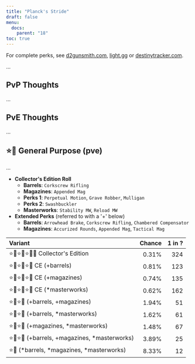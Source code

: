 ```yaml
---
title: "Planck's Stride"
draft: false
menu:
  docs:
    parent: "18"
toc: true
---
```


For complete perks, see [d2gunsmith.com](https://d2gunsmith.com/w/820890091), [light.gg](https://www.light.gg/db/items/820890091) or [destinytracker.com](https://destinytracker.com/destiny-2/db/items/820890091).

...

## PvP Thoughts

...

## PvE Thoughts

...

## ⭐👾 General Purpose (pve)

...

* **Collector's Edition Roll**
  * **Barrels**: `Corkscrew Rifling`
  * **Magazines**: `Appended Mag`
  * **Perks 1**: `Perpetual Motion`, `Grave Robber`, `Mulligan`
  * **Perks 2**: `Swashbuckler`
  * **Masterworks**: `Stability MW`, `Reload MW`
* **Extended Perks** (referred to with a '+' below)
  * **Barrels**: `Arrowhead Brake`, `Corkscrew Rifling`, `Chambered Compensator`
  * **Magazines**: `Accurized Rounds`, `Appended Mag`, `Tactical Mag`

| Variant | Chance | 1 in ? |
|:-|-:|-:|
| ⭐👾⭐👾⭐👾🌟 Collector's Edition | 0.31% | 324 |
| ⭐👾⭐👾⭐👾 CE (+barrels) | 0.81% | 123 |
| ⭐👾⭐👾⭐👾 CE (+magazines) | 0.74% | 135 |
| ⭐👾⭐👾⭐👾 CE (*masterworks) | 0.62% | 162 |
| ⭐👾⭐👾 (+barrels, +magazines) | 1.94% | 51 |
| ⭐👾⭐👾 (+barrels, *masterworks) | 1.62% | 61 |
| ⭐👾⭐👾 (+magazines, *masterworks) | 1.48% | 67 |
| ⭐👾⭐👾 (+barrels, +magazines, *masterworks) | 3.89% | 25 |
| ⭐👾 (*barrels, *magazines, *masterworks) | 8.33% | 12 |
